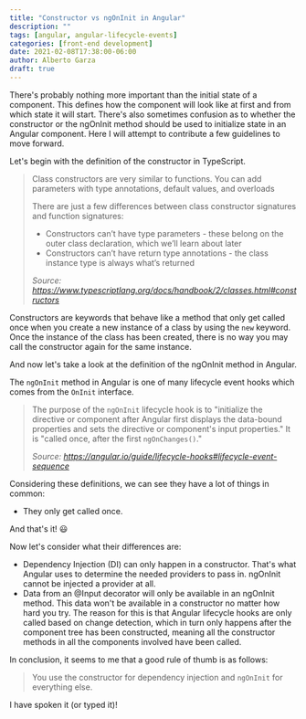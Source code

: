 ```yaml
---
title: "Constructor vs ngOnInit in Angular"
description: ""
tags: [angular, angular-lifecycle-events]
categories: [front-end development]
date: 2021-02-08T17:38:00-06:00
author: Alberto Garza
draft: true
---
```


There's probably nothing more important than the initial state of a component. This defines how the component will look like at first and from which state it will start. There's also sometimes confusion as to whether the constructor or the ngOnInit method should be used to initialize state in an Angular component. Here I will attempt to contribute a few guidelines to move forward.

Let's begin with the definition of the constructor in TypeScript.

> Class constructors are very similar to functions. You can add parameters with type annotations, default values, and overloads
>
> There are just a few differences between class constructor signatures and function signatures:
>
> * Constructors can’t have type parameters - these belong on the outer class declaration, which we’ll learn about later
> * Constructors can’t have return type annotations - the class instance type is always what’s returned
> 
> *Source: https://www.typescriptlang.org/docs/handbook/2/classes.html#constructors*

Constructors are keywords that behave like a method that only get called once when you create a new instance of a class by using the `new` keyword. Once the instance of the class has been created, there is no way you may call the constructor again for the same instance.

And now let's take a look at the definition of the ngOnInit method in Angular.

The `ngOnInit` method in Angular is one of many lifecycle event hooks which comes from the `OnInit` interface. 

> The purpose of the `ngOnInit` lifecycle hook is to "initialize the directive or component after Angular first displays the data-bound properties and sets the directive or component's input properties."
> It is "called once, after the first `ngOnChanges()`." 
>
> *Source: https://angular.io/guide/lifecycle-hooks#lifecycle-event-sequence*

Considering these definitions, we can see they have a lot of things in common:
* They only get called once.

And that's it! 😃

Now let's consider what their differences are:
* Dependency Injection (DI) can only happen in a constructor. That's what Angular uses to determine the needed providers to pass in. ngOnInit cannot be injected a provider at all.
* Data from an @Input decorator will only be available in an ngOnInit method. This data won't be available in a constructor no matter how hard you try. The reason for this is that Angular lifecycle hooks are only called based on change detection, which in turn only happens after the component tree has been constructed, meaning all the constructor methods in all the components involved have been called.

In conclusion, it seems to me that a good rule of thumb is as follows:
 
> You use the constructor for dependency injection and `ngOnInit` for everything else.

I have spoken it (or typed it)!
